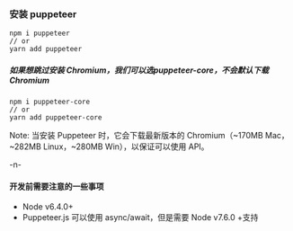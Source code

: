 ### 安装 puppeteer

```
npm i puppeteer
// or
yarn add puppeteer
```

##### 如果想跳过安装 Chromium，我们可以选**puppeteer-core**，不会默认下载 Chromium

<!-- .element: class="fragment" data-fragment-index=1 -->

```
npm i puppeteer-core
// or
yarn add puppeteer-core
```

<!-- .element: class="fragment" data-fragment-index=2 -->

Note:
当安装 Puppeteer 时，它会下载最新版本的 Chromium（\~170MB Mac，\~282MB Linux，\~280MB Win），以保证可以使用 API。

-n-

<!-- .slide: data-background="#c2ccd0"-->

#### 开发前需要注意的一些事项

- Node v6.4.0+
- Puppeteer.js 可以使用 async/await，但是需要 Node v7.6.0 +支持
